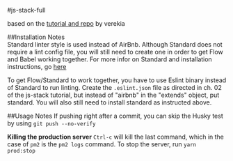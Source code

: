#js-stack-full  

based on the [tutorial and repo](https://github.com/verekia/js-stack-from-scratch/blob/master/tutorial/02-babel-es6-eslint-flow-jest-husky.md#readme) by verekia

##Installation Notes  
Standard linter style is used instead of AirBnb. Although Standard does not require a lint config file, you will still need to create one in order to get Flow and Babel working together. For more infor on Standard and installation instructions, go [here](https://github.com/standard/standard)

To get Flow/Standard to work together, you have to use Eslint binary instead of Standard to run linting. Create the `.eslint.json` file as directed in ch. 02 of the js-stack tutorial, but instead of "airbnb" in the "extends" object, put standard. You will also still need to install standard as instructed above.

##Usage Notes
If pushing right after a commit, you can skip the Husky test by using `git push --no-verify`

**Killing the production server**
`Ctrl-c` will kill the last command, which in the case of `pm2` is the `pm2 logs` command. To stop the server, run `yarn prod:stop`
